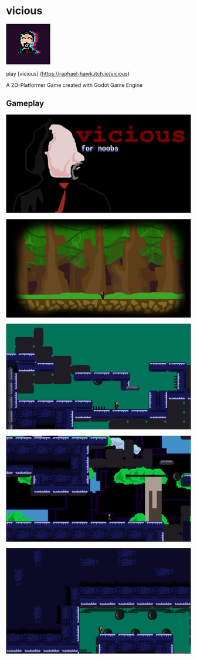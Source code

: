 # vicious

![alt text](https://github.com/raphhawk/vicious/blob/master/icon.png "Title")

play [vicious] (https://raphael-hawk.itch.io/vicious)


A 2D-Platformer Game created with Godot Game Engine

## Gameplay

![alt text](https://github.com/raphhawk/vicious/blob/master/2020-06-22_19-48.png "Title")


![alt text](https://github.com/raphhawk/vicious/blob/master/2020-06-15_09-09.png "Title")


![alt text](https://github.com/raphhawk/vicious/blob/master/2020-06-15_09-12.png "Title")


![alt text](https://github.com/raphhawk/vicious/blob/master/2020-06-15_09-14.png "Title")


![alt text](https://github.com/raphhawk/vicious/blob/master/2020-06-15_09-15.png "Title")






